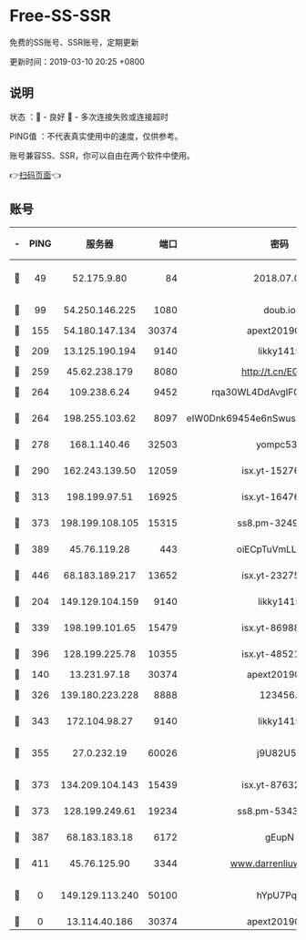 # Free-SS-SSR

免费的SS账号、SSR账号，定期更新

更新时间：2019-03-10 20:25 +0800

## 说明

状态     ：🙂 - 良好 🙁 - 多次连接失败或连接超时

PING值   ：不代表真实使用中的速度，仅供参考。

账号兼容SS、SSR，你可以自由在两个软件中使用。

👉[扫码页面](https://liesauer.github.io/Free-SS-SSR/)👈

## 账号

|-|PING|服务器|端口|密码|加密方式|区域|
|:----:|:----:|:-----:|-----:|:----:|:----:|:----:|
|🙂|49|52.175.9.80|84|2018.07.07|chacha20-ietf-poly1305|HK|
|🙂|99|54.250.146.225|1080|doub.io|aes-256-cfb|JP|
|🙂|155|54.180.147.134|30374|apext2019006|chacha20|KR|
|🙂|209|13.125.190.194|9140|likky1415|aes-256-cfb|KR|
|🙂|259|45.62.238.179|8080|http://t.cn/EGJIyrl|rc4-md5|CA|
|🙂|264|109.238.6.24|9452|rqa30WL4DdAvgIFG6Fs3znzTa|aes-256-cfb|FR|
|🙂|264|198.255.103.62|8097|eIW0Dnk69454e6nSwuspv9DmS201tQ0D|aes-256-cfb|US|
|🙂|278|168.1.140.46|32503|yompc535|aes-256-cfb|AU|
|🙂|290|162.243.139.50|12059|isx.yt-15276356|aes-256-cfb|US|
|🙂|313|198.199.97.51|16925|isx.yt-16476270|aes-256-cfb|US|
|🙂|373|198.199.108.105|15315|ss8.pm-32497481|aes-256-cfb|US|
|🙂|389|45.76.119.28|443|oiECpTuVmLLxk4Ts|aes-256-cfb|AU|
|🙂|446|68.183.189.217|13652|isx.yt-23275887|aes-256-cfb|SG|
|🙂|204|149.129.104.159|9140|likky1415|aes-256-cfb|HK|
|🙂|339|198.199.101.65|15479|isx.yt-86988379|aes-256-cfb|US|
|🙂|396|128.199.225.78|10355|isx.yt-48521973|aes-256-cfb|SG|
|🙁|140|13.231.97.18|30374|apext2019006|chacha20|JP|
|🙁|326|139.180.223.228|8888|123456..|aes-256-cfb|JP|
|🙁|343|172.104.98.27|9140|likky1415|aes-256-cfb|JP|
|🙁|355|27.0.232.19|60026|j9U82U53|xchacha20-ietf-poly1305|HK|
|🙁|373|134.209.104.143|15439|isx.yt-87632266|aes-256-cfb|SG|
|🙁|373|128.199.249.61|19234|ss8.pm-53433179|aes-256-cfb|SG|
|🙁|387|68.183.183.18|6172|gEupN|aes-256-cfb|SG|
|🙁|411|45.76.125.90|3344|www.darrenliuwei.com|aes-256-cfb|AU|
|🙁|0|149.129.113.240|50100|hYpU7PqP|chacha20-ietf-poly1305|CN|
|🙁|0|13.114.40.186|30374|apext2019006|chacha20|JP|
